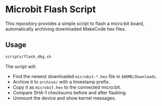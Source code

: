 # Microbit Flash Script

This repository provides a simple script to flash a micro:bit board,
automatically archiving downloaded MakeCode hex files.

## Usage

```bash
scripts/flash_dbg.sh
```

The script will:

- Find the newest downloaded `microbit-*.hex` file in `$HOME/Downloads`.
- Archive it to `archive/` with a timestamp prefix.
- Copy it as `microbit.hex` to the connected micro:bit.
- Compare SHA-1 checksums before and after flashing.
- Unmount the device and show kernel messages.